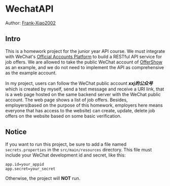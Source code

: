 # WechatAPI

Author: [Frank-Xiao2002](https://github.com/Frank-Xiao2002)

## Intro

This is a homework project for the junior year API course. We must integrate with WeChat's
[Official Accounts Platform](https://developers.weixin.qq.com/doc/offiaccount/en/Getting_Started/Overview.html)
to build a RESTful API service for job offers. We are allowed to take the public WeChat account
of [OfferShow](https://www.offershow.cn) as an example, and we do not need to implement the API as comprehensive as
the example account.

In my project, users can follow the WeChat public account **_xxj的公众号_** which is created by myself, send a text
message and receive a URI link, that is a web page hosted on the same backend server with the WeChat public account.
The web page shows a list of job offers. Besides, employers(based on the purpose of this homework, employers here means
everyone that has access to the website) can create, update, delete job offers on the website based on some basic
verification.

## Notice

If you want to run this project, be sure to add a file named `secrets.properties` in the `src/main/resources` directory.
This file must include your WeChat development id and secret, like this:

```properties
app.id=your_appid
app.secret=your_secret
```

Otherwise, the project will **NOT** run.